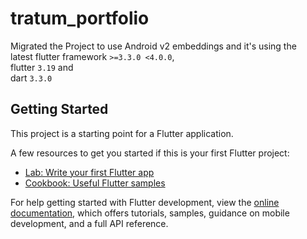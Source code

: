 # tratum_portfolio
Migrated the Project to use Android v2 embeddings and it's using the <br>
latest flutter framework `>=3.3.0 <4.0.0`, <br>
flutter `3.19` and <br> dart `3.3.0`



## Getting Started

This project is a starting point for a Flutter application.

A few resources to get you started if this is your first Flutter project:

- [Lab: Write your first Flutter app](https://docs.flutter.dev/get-started/codelab)
- [Cookbook: Useful Flutter samples](https://docs.flutter.dev/cookbook)

For help getting started with Flutter development, view the
[online documentation](https://docs.flutter.dev/), which offers tutorials,
samples, guidance on mobile development, and a full API reference.
